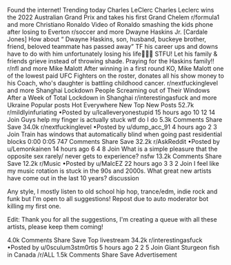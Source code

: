 Found the internet!
Trending today
Charles LeClerc
Charles Leclerc wins the 2022 Australian Grand Prix and takes his first Grand Chelem
r/formula1 and more
Christiano Ronaldo
Video of Ronaldo smashing the kids phone after losing to Everton
r/soccer and more
Dwayne Haskins Jr.
[Cardale Jones] How about “ Dwayne Haskins, son, husband, buckeye brother, friend, beloved teammate has passed away” TF his career ups and downs have to do with him unfortunately losing his life🤦🏾‍♂️ STFU! Let his family & friends grieve instead of throwing shade. Praying for the Haskins family!!
r/nfl and more
Mike Malott
After winning in a first round KO, Mike Malott one of the lowest paid UFC Fighters on the roster, donates all his show money to his Coach, who's daughter is battling childhood cancer.
r/nextfuckinglevel and more
Shanghai Lockdown
People Screaming out of Their Windows After a Week of Total Lockdown in Shanghai
r/interestingasfuck and more
Ukraine
Popular posts
Hot
Everywhere
New
Top
New Posts
52.7k
r/mildlyinfuriating
•Posted by
u/Icalleveryonestupid
15 hours ago
10
12
14
Join
Guys help my finger is actually stuck wtf do I do
5.3k Comments
Share
Save
34.0k
r/nextfuckinglevel
•Posted by
u/dump_acc_91
4 hours ago
2
3
Join
Train has windows that automatically blind when going past residential blocks
0:00
0:05
747 Comments
Share
Save
32.2k
r/AskReddit
•Posted by
u/Lemonkainen
14 hours ago
6
4
8
Join
What is a simple pleasure that the opposite sex rarely/ never gets to experience?
nsfw
13.2k Comments
Share
Save
12.2k
r/Music
•Posted by
u/MalcEZ
22 hours ago
3
3
2
Join
I feel like my music rotation is stuck in the 90s and 2000s. What great new artists have come out in the last 10 years?
discussion

Any style, I mostly listen to old school hip hop, trance/edm, indie rock and funk but I'm open to all suggestions! Repost due to auto moderator bot killing my first one.

Edit: Thank you for all the suggestions, I'm creating a queue with all these artists, please keep them coming!

4.0k Comments
Share
Save
Top livestream
34.2k
r/interestingasfuck
•Posted by
u/0sculum3stm0rtis
5 hours ago
2
2
5
Join
Giant Sturgeon fish in Canada
/r/ALL
1.5k Comments
Share
Save
Advertisement